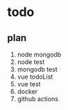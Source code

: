 # todo

## plan

1. node mongodb
2. node test
3. mongodb test
4. vue todoList
5. vue test
6. docker
7. github actions
